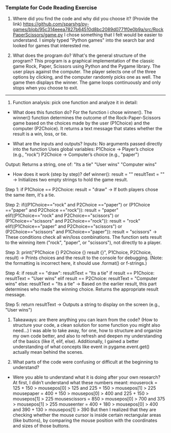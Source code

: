 ### Template for Code Reading Exercise

1. Where did you find the code and why did you choose it? (Provide the link)
https://github.com/sparshg/py-games/blob/95c314eeea7827b64510d8bc2089d0771f0e0b9a/src/RockPaperScissors/game.py
I chose something that I felt would be easier to understand. I simply typed "Python games" into the search bar and looked for games that interested me.

1. What does the program do? What's the general structure of the program? 
This program is a graphical implementation of the classic game Rock, Paper, Scissors using Python and the Pygame library.
The user plays against the computer. The player selects one of the three options by clicking, and the computer randomly picks one as well. The game then displays the winner. The game loops continuously and only stops when you choose to exit.
---

1. Function analysis: pick one function and analyze it in detail:

- What does this function do?
For the function i chose winner(). The winner() function determines the outcome of the Rock-Paper-Scissors game
based on the choices made by the user (P1Choice) and the computer (P2Choice).
It returns a text message that states whether the result is a win, loss, or tie.

- What are the inputs and outputs?
Inputs:
No arguments passed directly into the function
Uses global variables:
P1Choice → Player’s choice (e.g., "rock")
P2Choice → Computer’s choice (e.g., "paper")

Output:
Returns a string, one of:
"Its a tie"
"User wins"
"Computer wins"

- How does it work (step by step)?
def winner():
     result = ""
     resultText = ""
-> Initializes two empty strings to hold the game result.

Step 1:
if P1Choice == P2Choice:
    result = "draw"
-> If both players chose the same item, it's a tie.

Step 2:
if((P1Choice=="rock" and P2Choice =="paper") or (P1Choice =="paper" and P2Choice =="rock")):
    result = "paper"
elif((P1Choice=="rock" and P2Choice=="scissors") or (P1Choice=="scissors" and P2Choice=="rock")):
    result = "rock"
elif((P1Choice=="paper" and P2Choice=="scissors") or (P2Choice=="scissors" and P1Choice=="paper")):
    result = "scissors"
-> These conditions check all win/loss combinations.
The function sets result to the winning item ("rock", "paper", or "scissors"), not directly to a player.

Step 3:
print("P1Choice {} P2Choice {} result {}", P1Choice, P2Choice, result)
-> Prints choices and the result to the console for debugging.
(Note: the formatting is incorrect here, it should use .format() or f-strings.)

Step 4:
if result == "draw":
    resultText = "Its a tie"
if result == P1Choice:
    resultText = "User wins"
elif result == P2Choice:
    resultText = "Computer wins"
else:
    resultText = "Its a tie"
-> Based on the earlier result, this part determines who made the winning choice.
Returns the appropriate result message.

Step 5:
return resultText
-> Outputs a string to display on the screen (e.g., "User wins")


1. Takeaways: are there anything you can learn from the code? (How to structure your code, a clean solution for some function you might also need...)
I was able to take away, for one, how to structure and organize my own code better, and also to refresh and deepen my understanding of the basics (like if, elif, else).
Additionally, I gained a better understanding of what concepts like event in pygame.event.get() actually mean behind the scenes.

1. What parts of the code were confusing or difficult at the beginning to understand?
- Were you able to understand what it is doing after your own research?
At first, I didn’t understand what these numbers meant:
mouserock = 125 + 150 > mousepos[0] > 125 and 225 + 150 > mousepos[1] > 225
mousepaper = 400 + 150 > mousepos[0] > 400 and 225 + 150 > mousepos[1] > 225
mousescissors = 850 > mousepos[0] > 700 and 375 > mousepos[1] > 255
mouseenter = 400 + 180 > mousepos[0] > 400 and 390 + 130 > mousepos[1] > 390
But then I realized that they are checking whether the mouse cursor is inside certain rectangular areas (like buttons), by comparing the mouse position with the coordinates and sizes of those buttons.



